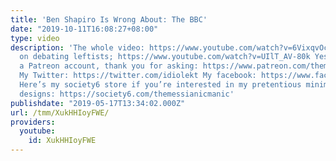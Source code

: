 ```yaml
---
title: 'Ben Shapiro Is Wrong About: The BBC'
date: "2019-10-11T16:08:27+08:00"
type: video
description: 'The whole video: https://www.youtube.com/watch?v=6VixqvOcK8E Shapiro
  on debating leftists; https://www.youtube.com/watch?v=UIlT_AV-80k Yes, I do have
  a Patreon account, thank you for asking: https://www.patreon.com/themessianicmanic
  My Twitter: https://twitter.com/idiolekt My facebook: https://www.facebook.com/themessianicmanic/
  Here’s my society6 store if you’re interested in my pretentious minimalist poster
  designs: https://society6.com/themessianicmanic'
publishdate: "2019-05-17T13:34:02.000Z"
url: /tmm/XukHHIoyFWE/
providers:
  youtube:
    id: XukHHIoyFWE
---
```

